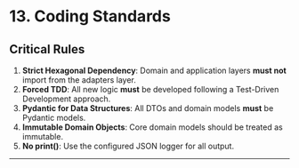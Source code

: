 # **13\. Coding Standards**

## **Critical Rules**

1. **Strict Hexagonal Dependency**: Domain and application layers **must not** import from the adapters layer.  
2. **Forced TDD**: All new logic **must** be developed following a Test-Driven Development approach.  
3. **Pydantic for Data Structures**: All DTOs and domain models **must** be Pydantic models.  
4. **Immutable Domain Objects**: Core domain models should be treated as immutable.  
5. **No print()**: Use the configured JSON logger for all output.

---
